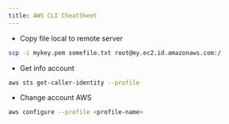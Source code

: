 ```yaml
---
title: AWS CLI CheatSheet
---
```


- Copy file local to remote server

```bash
scp -i mykey.pem somefile.txt root@my.ec2.id.amazonaws.com:/
```

- Get info account

```bash
aws sts get-caller-identity --profile
```

- Change account AWS

```bash
aws configure --profile <profile-name>
```
